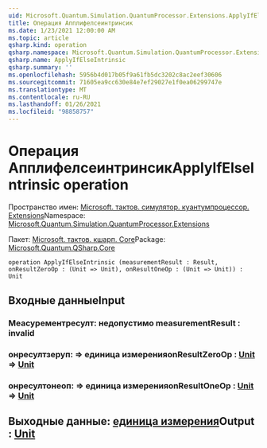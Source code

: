 ```yaml
---
uid: Microsoft.Quantum.Simulation.QuantumProcessor.Extensions.ApplyIfElseIntrinsic
title: Операция Апплифелсеинтринсик
ms.date: 1/23/2021 12:00:00 AM
ms.topic: article
qsharp.kind: operation
qsharp.namespace: Microsoft.Quantum.Simulation.QuantumProcessor.Extensions
qsharp.name: ApplyIfElseIntrinsic
qsharp.summary: ''
ms.openlocfilehash: 5956b4d017b05f9a61fb5dc3202c8ac2eef30606
ms.sourcegitcommit: 71605ea9cc630e84e7ef29027e1f0ea06299747e
ms.translationtype: MT
ms.contentlocale: ru-RU
ms.lasthandoff: 01/26/2021
ms.locfileid: "98858757"
---
```

# <a name="applyifelseintrinsic-operation"></a><span data-ttu-id="247ce-102">Операция Апплифелсеинтринсик</span><span class="sxs-lookup"><span data-stu-id="247ce-102">ApplyIfElseIntrinsic operation</span></span>

<span data-ttu-id="247ce-103">Пространство имен: [Microsoft. тактов. симулятор. куантумпроцессор. Extensions](xref:Microsoft.Quantum.Simulation.QuantumProcessor.Extensions)</span><span class="sxs-lookup"><span data-stu-id="247ce-103">Namespace: [Microsoft.Quantum.Simulation.QuantumProcessor.Extensions](xref:Microsoft.Quantum.Simulation.QuantumProcessor.Extensions)</span></span>

<span data-ttu-id="247ce-104">Пакет: [Microsoft. тактов. кшарп. Core](https://nuget.org/packages/Microsoft.Quantum.QSharp.Core)</span><span class="sxs-lookup"><span data-stu-id="247ce-104">Package: [Microsoft.Quantum.QSharp.Core](https://nuget.org/packages/Microsoft.Quantum.QSharp.Core)</span></span>




```qsharp
operation ApplyIfElseIntrinsic (measurementResult : Result, onResultZeroOp : (Unit => Unit), onResultOneOp : (Unit => Unit)) : Unit
```


## <a name="input"></a><span data-ttu-id="247ce-105">Входные данные</span><span class="sxs-lookup"><span data-stu-id="247ce-105">Input</span></span>

### <a name="measurementresult--__invalidresult__"></a><span data-ttu-id="247ce-106">Меасурементресулт: __недопустимо <Result>__</span><span class="sxs-lookup"><span data-stu-id="247ce-106">measurementResult : __invalid<Result>__</span></span>




### <a name="onresultzeroop--unit--unit"></a><span data-ttu-id="247ce-107">онресултзеруп: [](xref:microsoft.quantum.lang-ref.unit) => [](xref:microsoft.quantum.lang-ref.unit) единица измерения</span><span class="sxs-lookup"><span data-stu-id="247ce-107">onResultZeroOp : [Unit](xref:microsoft.quantum.lang-ref.unit) => [Unit](xref:microsoft.quantum.lang-ref.unit)</span></span> 




### <a name="onresultoneop--unit--unit"></a><span data-ttu-id="247ce-108">онресултонеоп: [](xref:microsoft.quantum.lang-ref.unit) => [](xref:microsoft.quantum.lang-ref.unit) единица измерения</span><span class="sxs-lookup"><span data-stu-id="247ce-108">onResultOneOp : [Unit](xref:microsoft.quantum.lang-ref.unit) => [Unit](xref:microsoft.quantum.lang-ref.unit)</span></span> 





## <a name="output--unit"></a><span data-ttu-id="247ce-109">Выходные данные: [единица измерения](xref:microsoft.quantum.lang-ref.unit)</span><span class="sxs-lookup"><span data-stu-id="247ce-109">Output : [Unit](xref:microsoft.quantum.lang-ref.unit)</span></span>


